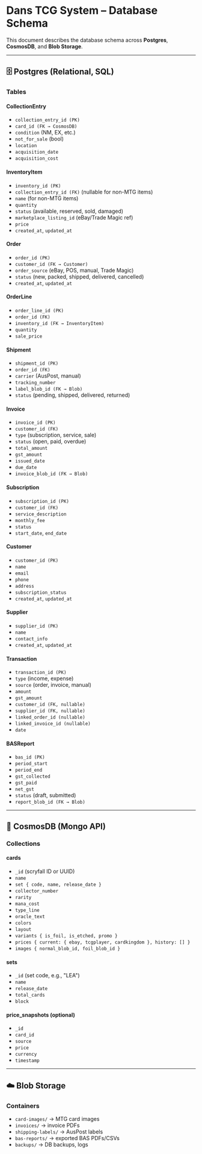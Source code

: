 # Dans TCG System – Database Schema

This document describes the database schema across **Postgres**, **CosmosDB**, and **Blob Storage**.

---

## 🗄️ Postgres (Relational, SQL)
### Tables

#### CollectionEntry
- `collection_entry_id (PK)`
- `card_id (FK → CosmosDB)`
- `condition` (NM, EX, etc.)
- `not_for_sale` (bool)
- `location`
- `acquisition_date`
- `acquisition_cost`

#### InventoryItem
- `inventory_id (PK)`
- `collection_entry_id (FK)` (nullable for non-MTG items)
- `name` (for non-MTG items)
- `quantity`
- `status` (available, reserved, sold, damaged)
- `marketplace_listing_id` (eBay/Trade Magic ref)
- `price`
- `created_at`, `updated_at`

#### Order
- `order_id (PK)`
- `customer_id (FK → Customer)`
- `order_source` (eBay, POS, manual, Trade Magic)
- `status` (new, packed, shipped, delivered, cancelled)
- `created_at`, `updated_at`

#### OrderLine
- `order_line_id (PK)`
- `order_id (FK)`
- `inventory_id (FK → InventoryItem)`
- `quantity`
- `sale_price`

#### Shipment
- `shipment_id (PK)`
- `order_id (FK)`
- `carrier` (AusPost, manual)
- `tracking_number`
- `label_blob_id (FK → Blob)`
- `status` (pending, shipped, delivered, returned)

#### Invoice
- `invoice_id (PK)`
- `customer_id (FK)`
- `type` (subscription, service, sale)
- `status` (open, paid, overdue)
- `total_amount`
- `gst_amount`
- `issued_date`
- `due_date`
- `invoice_blob_id (FK → Blob)`

#### Subscription
- `subscription_id (PK)`
- `customer_id (FK)`
- `service_description`
- `monthly_fee`
- `status`
- `start_date`, `end_date`

#### Customer
- `customer_id (PK)`
- `name`
- `email`
- `phone`
- `address`
- `subscription_status`
- `created_at`, `updated_at`

#### Supplier
- `supplier_id (PK)`
- `name`
- `contact_info`
- `created_at`, `updated_at`

#### Transaction
- `transaction_id (PK)`
- `type` (income, expense)
- `source` (order, invoice, manual)
- `amount`
- `gst_amount`
- `customer_id (FK, nullable)`
- `supplier_id (FK, nullable)`
- `linked_order_id (nullable)`
- `linked_invoice_id (nullable)`
- `date`

#### BASReport
- `bas_id (PK)`
- `period_start`
- `period_end`
- `gst_collected`
- `gst_paid`
- `net_gst`
- `status` (draft, submitted)
- `report_blob_id (FK → Blob)`

---

## 📂 CosmosDB (Mongo API)
### Collections

#### cards
- `_id` (scryfall ID or UUID)
- `name`
- `set { code, name, release_date }`
- `collector_number`
- `rarity`
- `mana_cost`
- `type_line`
- `oracle_text`
- `colors`
- `layout`
- `variants { is_foil, is_etched, promo }`
- `prices { current: { ebay, tcgplayer, cardkingdom }, history: [] }`
- `images { normal_blob_id, foil_blob_id }`

#### sets
- `_id` (set code, e.g., "LEA")
- `name`
- `release_date`
- `total_cards`
- `block`

#### price_snapshots (optional)
- `_id`
- `card_id`
- `source`
- `price`
- `currency`
- `timestamp`

---

## ☁️ Blob Storage
### Containers
- `card-images/` → MTG card images
- `invoices/` → invoice PDFs
- `shipping-labels/` → AusPost labels
- `bas-reports/` → exported BAS PDFs/CSVs
- `backups/` → DB backups, logs

